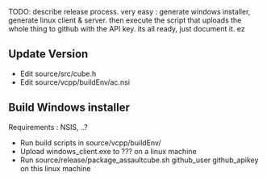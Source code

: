 TODO: describe release process. very easy : generate windows installer, generate linux client & server.
then execute the script that uploads the whole thing to github with the API key. its all ready, just document it.
ez

## Update Version

* Edit source/src/cube.h
* Edit source/vcpp/buildEnv/ac.nsi

## Build Windows installer

Requirements : NSIS, ..?

* Run build scripts in source/vcpp/buildEnv/
* Upload windows_client.exe to ??? on a linux machine
* Run source/release/package_assaultcube.sh github_user github_apikey on this linux machine


